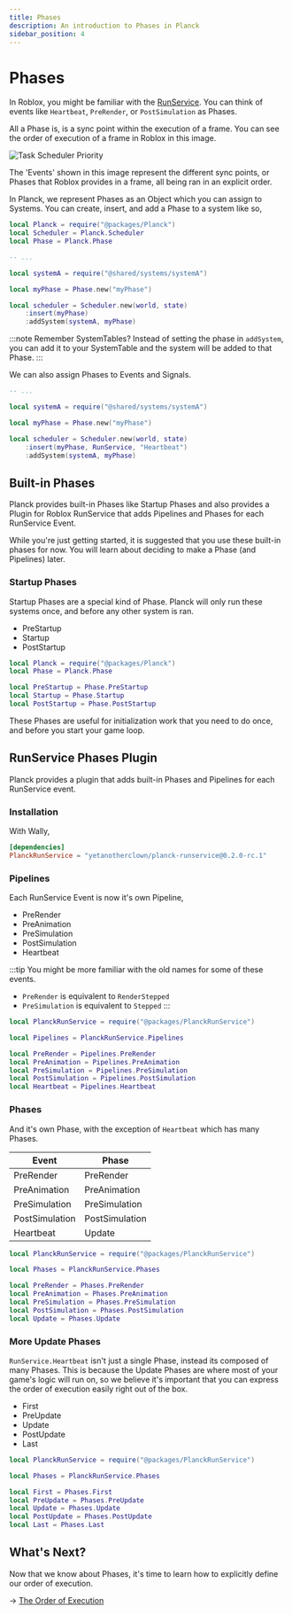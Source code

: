 ```yaml
---
title: Phases
description: An introduction to Phases in Planck
sidebar_position: 4
---
```


# Phases

In Roblox, you might be familiar with the [RunService](https://create.roblox.com/docs/reference/engine/classes/RunService). You can think of events
like `Heartbeat`, `PreRender`, or `PostSimulation` as Phases.

All a Phase is, is a sync point within the execution of a frame. You can see
the order of execution of a frame in Roblox in this image.

![Task Scheduler Priority](https://prod.docsiteassets.roblox.com/assets/optimization/task-scheduler/scheduler-priority.png.webp)

The 'Events' shown in this image represent the different sync points, or
Phases that Roblox provides in a frame, all being ran in an explicit order.

In Planck, we represent Phases as an Object which you can assign to
Systems. You can create, insert, and add a Phase to a system like so,

```lua title="scheduler.luau"
local Planck = require("@packages/Planck")
local Scheduler = Planck.Scheduler
local Phase = Planck.Phase

-- ...

local systemA = require("@shared/systems/systemA")

local myPhase = Phase.new("myPhase")

local scheduler = Scheduler.new(world, state)
    :insert(myPhase)
    :addSystem(systemA, myPhase)
```

:::note
Remember SystemTables? Instead of setting the phase in `addSystem`, you can
add it to your SystemTable and the system will be added to that Phase.
:::

We can also assign Phases to Events and Signals.

```lua {8} title="scheduler.luau"
-- ...

local systemA = require("@shared/systems/systemA")

local myPhase = Phase.new("myPhase")

local scheduler = Scheduler.new(world, state)
    :insert(myPhase, RunService, "Heartbeat")
    :addSystem(systemA, myPhase)
```

## Built-in Phases

Planck provides built-in Phases like Startup Phases and also provides a Plugin
for Roblox RunService that adds Pipelines and Phases for each RunService Event.

While you're just getting started, it is suggested that you use these built-in
phases for now. You will learn about deciding to make a Phase (and Pipelines)
later.

### Startup Phases

Startup Phases are a special kind of Phase. Planck will only run these
systems once, and before any other system is ran.

- PreStartup
- Startup
- PostStartup

```lua
local Planck = require("@packages/Planck")
local Phase = Planck.Phase

local PreStartup = Phase.PreStartup
local Startup = Phase.Startup
local PostStartup = Phase.PostStartup
```

These Phases are useful for initialization work that you need to do once,
and before you start your game loop.

## RunService Phases Plugin

Planck provides a plugin that adds built-in Phases and Pipelines for each
RunService event.

### Installation

With Wally,
```toml
[dependencies]
PlanckRunService = "yetanotherclown/planck-runservice@0.2.0-rc.1"
```

### Pipelines

Each RunService Event is now it's own Pipeline,

- PreRender
- PreAnimation
- PreSimulation
- PostSimulation
- Heartbeat

:::tip
You might be more familiar with the old names for some of these events.

- `PreRender` is equivalent to `RenderStepped`
- `PreSimulation` is equivalent to `Stepped`
:::

```lua
local PlanckRunService = require("@packages/PlanckRunService")

local Pipelines = PlanckRunService.Pipelines

local PreRender = Pipelines.PreRender
local PreAnimation = Pipelines.PreAnimation
local PreSimulation = Pipelines.PreSimulation
local PostSimulation = Pipelines.PostSimulation
local Heartbeat = Pipelines.Heartbeat
```

### Phases

And it's own Phase, with the exception of `Heartbeat` which has many Phases.

| Event          | Phase          |
| -------------- | -------------- |
| PreRender      | PreRender      |
| PreAnimation   | PreAnimation   |
| PreSimulation  | PreSimulation  |
| PostSimulation | PostSimulation |
| Heartbeat      | Update         |

```lua
local PlanckRunService = require("@packages/PlanckRunService")

local Phases = PlanckRunService.Phases

local PreRender = Phases.PreRender
local PreAnimation = Phases.PreAnimation
local PreSimulation = Phases.PreSimulation
local PostSimulation = Phases.PostSimulation
local Update = Phases.Update
```

### More Update Phases

`RunService.Heartbeat` isn't just a single Phase, instead its composed of
many Phases. This is because the Update Phases are where most of your
game's logic will run on, so we believe it's important that you can
express the order of execution easily right out of the box.

- First
- PreUpdate
- Update
- PostUpdate
- Last

```lua
local PlanckRunService = require("@packages/PlanckRunService")

local Phases = PlanckRunService.Phases

local First = Phases.First
local PreUpdate = Phases.PreUpdate
local Update = Phases.Update
local PostUpdate = Phases.PostUpdate
local Last = Phases.Last
```

## What's Next?

Now that we know about Phases, it's time to learn how to explicitly define
our order of execution.

→ [The Order of Execution](./order.md)